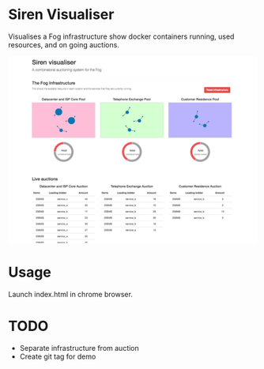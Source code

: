 # Siren Visualiser
Visualises a Fog infrastructure show docker containers running, used resources, and on going auctions.

![Screenshot of interface](https://raw.githubusercontent.com/lyndon160/Siren-Visualiser/master/examples/siren-screenshot.png)

# Usage
Launch index.html in chrome browser.

# TODO

* Separate infrastructure from auction
* Create git tag for demo
